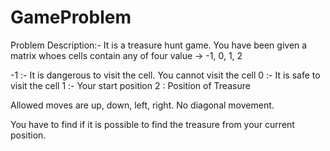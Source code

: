 # GameProblem

Problem Description:- 
  It is a treasure hunt game.
  You have been given a matrix whoes cells contain any of four value -> -1, 0, 1, 2
  
  -1 :- It is dangerous to visit the cell. You cannot visit the cell
   0 :- It is safe to visit the cell
   1 :- Your start position
   2 :  Position of Treasure
   
   Allowed moves are up, down, left, right. No diagonal movement.
   
   You have to find if it is possible to find the treasure from your current position.
   
   
